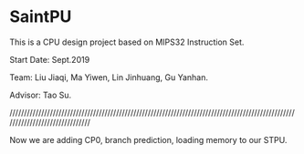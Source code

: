 # SaintPU

This is a CPU design project based on MIPS32 Instruction Set.

Start Date: Sept.2019

Team: Liu Jiaqi, Ma Yiwen, Lin Jinhuang, Gu Yanhan.

Advisor: Tao Su.

///////////////////////////////////////////////////////////////////////////////////////////////////////////////////////////////

Now we are adding CP0, branch prediction, loading memory to our STPU.

